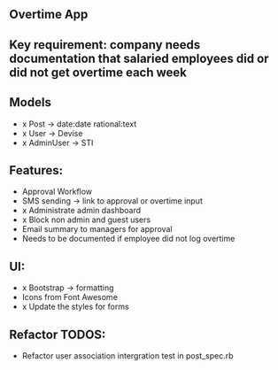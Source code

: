 ## Overtime App

## Key requirement: company needs documentation that salaried employees did or did not get overtime each week

## Models
- x Post -> date:date rational:text
- x User -> Devise
- x AdminUser -> STI

## Features:
- Approval Workflow
- SMS sending -> link to approval or overtime input
- x Administrate admin dashboard
- x Block non admin and guest users
- Email summary to managers for approval
- Needs to be documented if employee did not log overtime

## UI:
- x Bootstrap -> formatting
- Icons from Font Awesome
- x Update the styles for forms

## Refactor TODOS: 
- Refactor user association intergration test in post_spec.rb